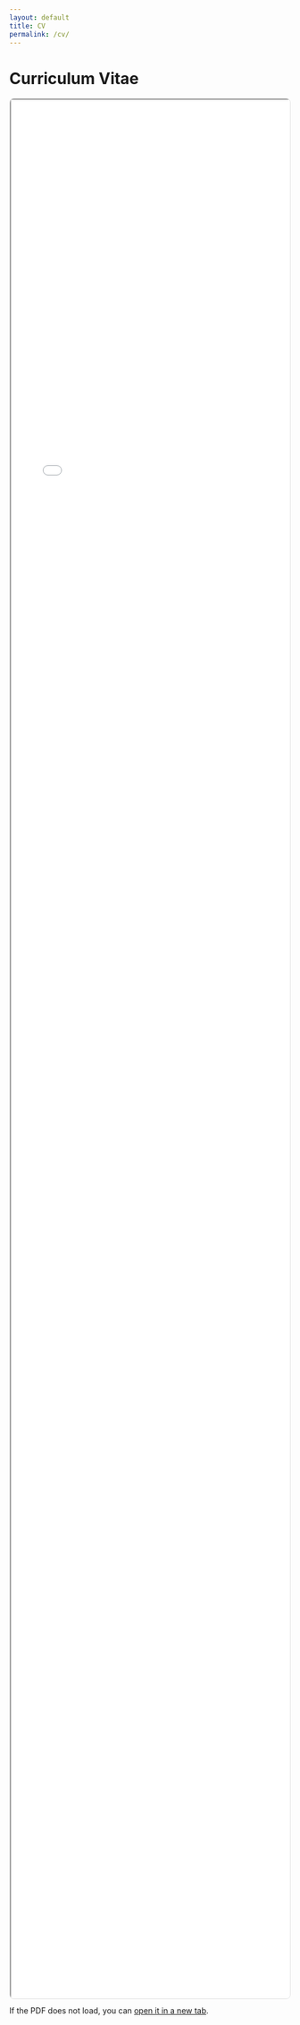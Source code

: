 ```yaml
---
layout: default
title: CV
permalink: /cv/
---
```


<div style="max-width: 1000px; margin: 0 auto;">
  <h1>Curriculum Vitae</h1>
  <div style="height: 85vh; border: 1px solid #e0e0e0; border-radius: 8px; overflow: hidden;">
    <object data="/yangqin_jiang_cv.pdf" type="application/pdf" width="100%" height="100%">
      <iframe src="/yangqin_jiang_cv.pdf" width="100%" height="100%"></iframe>
    </object>
  </div>
  <p style="margin-top: 12px;">
    If the PDF does not load, you can <a href="/yangqin_jiang_cv.pdf" target="_blank" rel="noopener">open it in a new tab</a>.
  </p>
</div>


